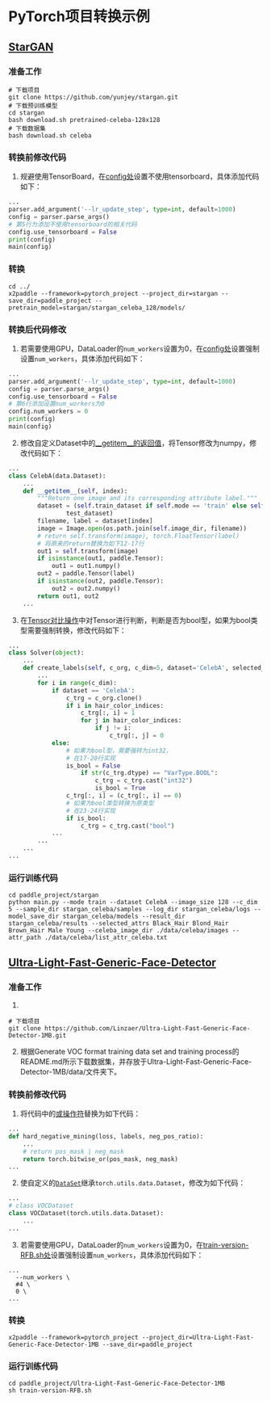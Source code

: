 # PyTorch项目转换示例
## [StarGAN](https://github.com/yunjey/stargan)
### 准备工作
``` shell
# 下载项目
git clone https://github.com/yunjey/stargan.git
# 下载预训练模型
cd stargan
bash download.sh pretrained-celeba-128x128
# 下载数据集
bash download.sh celeba
```
### 转换前修改代码
1. 规避使用TensorBoard，在[config处](https://github.com/yunjey/stargan/blob/master/main.py#L109)设置不使用tensorboard，具体添加代码如下：
``` python
...
parser.add_argument('--lr_update_step', type=int, default=1000)
config = parser.parse_args()
# 第5行为添加不使用tensorboard的相关代码
config.use_tensorboard = False
print(config)
main(config)
```
### 转换
``` shell
cd ../
x2paddle --framework=pytorch_project --project_dir=stargan --save_dir=paddle_project --pretrain_model=stargan/stargan_celeba_128/models/
```
### 转换后代码修改
1. 若需要使用GPU，DataLoader的`num_workers`设置为0，在[config处](https://github.com/yunjey/stargan/blob/master/main.py#L109)设置强制设置`num_workers`，具体添加代码如下：
``` python
...
parser.add_argument('--lr_update_step', type=int, default=1000)
config = parser.parse_args()
config.use_tensorboard = False
# 第6行添加设置num_workers为0
config.num_workers = 0
print(config)
main(config)
```

2. 修改自定义Dataset中的[\_\_getitem\_\_的返回值](https://github.com/yunjey/stargan/blob/master/data_loader.py#L64)，将Tensor修改为numpy，修改代码如下：
``` python
...
class CelebA(data.Dataset):
    ...
    def __getitem__(self, index):
        """Return one image and its corresponding attribute label."""
        dataset = (self.train_dataset if self.mode == 'train' else self.
                test_dataset)
        filename, label = dataset[index]
        image = Image.open(os.path.join(self.image_dir, filename))
        # return self.transform(image), torch.FloatTensor(label)
        # 将原来的return替换为如下12-17行
        out1 = self.transform(image)
        if isinstance(out1, paddle.Tensor):
            out1 = out1.numpy()
        out2 = paddle.Tensor(label)
        if isinstance(out2, paddle.Tensor):
            out2 = out2.numpy()
        return out1, out2
    ...
```

3. 在[Tensor对比操作](https://github.com/yunjey/stargan/blob/master/solver.py#L168)中对Tensor进行判断，判断是否为bool型，如果为bool类型需要强制转换，修改代码如下：
``` python
...
class Solver(object):
    ...
    def create_labels(self, c_org, c_dim=5, dataset='CelebA', selected_attrs=None):
        ...
        for i in range(c_dim):
            if dataset == 'CelebA':
                c_trg = c_org.clone()
                if i in hair_color_indices:  
                    c_trg[:, i] = 1
                    for j in hair_color_indices:
                        if j != i:
                            c_trg[:, j] = 0
            else:
                # 如果为bool型，需要强转为int32，
                # 在17-20行实现
                is_bool = False
                    if str(c_trg.dtype) == "VarType.BOOL":
                        c_trg = c_trg.cast("int32")
                        is_bool = True
                c_trg[:, i] = (c_trg[:, i] == 0) 
                # 如果为bool类型转换为原类型
                # 在23-24行实现
                if is_bool:
                    c_trg = c_trg.cast("bool")
            ...
        ...
    ...
...
```

### 运行训练代码
``` shell
cd paddle_project/stargan
python main.py --mode train --dataset CelebA --image_size 128 --c_dim 5 --sample_dir stargan_celeba/samples --log_dir stargan_celeba/logs --model_save_dir stargan_celeba/models --result_dir stargan_celeba/results --selected_attrs Black_Hair Blond_Hair Brown_Hair Male Young --celeba_image_dir ./data/celeba/images --attr_path ./data/celeba/list_attr_celeba.txt
```


## [Ultra-Light-Fast-Generic-Face-Detector](https://github.com/Linzaer/Ultra-Light-Fast-Generic-Face-Detector-1MB)

### 准备工作
1. 
``` shell
# 下载项目
git clone https://github.com/Linzaer/Ultra-Light-Fast-Generic-Face-Detector-1MB.git
```
2. 根据Generate VOC format training data set and training process的README.md所示下载数据集，并存放于Ultra-Light-Fast-Generic-Face-Detector-1MB/data/文件夹下。
### 转换前修改代码
1. 将代码中的[或操作符](https://github.com/Linzaer/Ultra-Light-Fast-Generic-Face-Detector-1MB/blob/master/vision/utils/box_utils.py#L153)替换为如下代码：
``` python
...
def hard_negative_mining(loss, labels, neg_pos_ratio):
    ...
    # return pos_mask | neg_mask
    return torch.bitwise_or(pos_mask, neg_mask)
...
```

2. 使自定义的[`DataSet`](https://github.com/Linzaer/Ultra-Light-Fast-Generic-Face-Detector-1MB/blob/master/vision/datasets/voc_dataset.py#L10)继承`torch.utils.data.Dataset`，修改为如下代码：
``` python
...
# class VOCDataset
class VOCDataset(torch.utils.data.Dataset):
    ...
...
```
3. 若需要使用GPU，DataLoader的`num_workers`设置为0，在[train-version-RFB.sh处](https://github.com/Linzaer/Ultra-Light-Fast-Generic-Face-Detector-1MB/blob/master/train-version-RFB.sh#L27)设置强制设置`num_workers`，具体添加代码如下：
```shell
...
  --num_workers \
  #4 \
  0 \
...
```
### 转换
```shell
x2paddle --framework=pytorch_project --project_dir=Ultra-Light-Fast-Generic-Face-Detector-1MB --save_dir=paddle_project 
```
### 运行训练代码
``` shell
cd paddle_project/Ultra-Light-Fast-Generic-Face-Detector-1MB
sh train-version-RFB.sh
```


